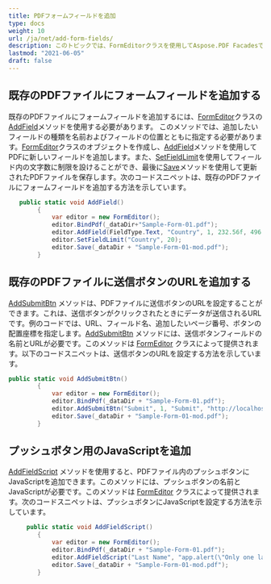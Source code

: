 ```yaml
---
title: PDFフォームフィールドを追加
type: docs
weight: 10
url: /ja/net/add-form-fields/
description: このトピックでは、FormEditorクラスを使用してAspose.PDF Facadesでフォームフィールドを操作する方法を説明します。
lastmod: "2021-06-05"
draft: false
---
```


## 既存のPDFファイルにフォームフィールドを追加する

既存のPDFファイルにフォームフィールドを追加するには、[FormEditor](https://reference.aspose.com/pdf/net/aspose.pdf.facades/formeditor)クラスの[AddField](https://reference.aspose.com/pdf/net/aspose.pdf.facades/formeditor/methods/addfield/index)メソッドを使用する必要があります。 このメソッドでは、追加したいフィールドの種類を名前およびフィールドの位置とともに指定する必要があります。[FormEditor](https://reference.aspose.com/pdf/net/aspose.pdf.facades/formeditor)クラスのオブジェクトを作成し、[AddField](https://reference.aspose.com/pdf/net/aspose.pdf.facades/formeditor/methods/addfield/index)メソッドを使用してPDFに新しいフィールドを追加します。また、[SetFieldLimit](https://reference.aspose.com/pdf/net/aspose.pdf.facades/formeditor/methods/setfieldlimit)を使用してフィールド内の文字数に制限を設けることができ、最後に[Save](https://reference.aspose.com/pdf/net/aspose.pdf.facades/form/methods/save/index)メソッドを使用して更新されたPDFファイルを保存します。次のコードスニペットは、既存のPDFファイルにフォームフィールドを追加する方法を示しています。

```csharp
   public static void AddField()
        {
            var editor = new FormEditor();
            editor.BindPdf(_dataDir+"Sample-Form-01.pdf");
            editor.AddField(FieldType.Text, "Country", 1, 232.56f, 496.75f, 352.28f, 514.03f);
            editor.SetFieldLimit("Country", 20);
            editor.Save(_dataDir + "Sample-Form-01-mod.pdf");
        }
```
## 既存のPDFファイルに送信ボタンのURLを追加する

[AddSubmitBtn](https://reference.aspose.com/pdf/net/aspose.pdf.facades/formeditor/methods/addsubmitbtn) メソッドは、PDFファイルに送信ボタンのURLを設定することができます。これは、送信ボタンがクリックされたときにデータが送信されるURLです。例のコードでは、URL、フィールド名、追加したいページ番号、ボタンの配置座標を指定します。[AddSubmitBtn](https://reference.aspose.com/pdf/net/aspose.pdf.facades/formeditor/methods/addsubmitbtn) メソッドには、送信ボタンフィールドの名前とURLが必要です。このメソッドは [FormEditor](https://reference.aspose.com/html/net/aspose.html.forms/formeditor) クラスによって提供されます。以下のコードスニペットは、送信ボタンのURLを設定する方法を示しています。

```csharp
public static void AddSubmitBtn()
        {
            var editor = new FormEditor();
            editor.BindPdf(_dataDir + "Sample-Form-01.pdf");
            editor.AddSubmitBtn("Submit", 1, "Submit", "http://localhost:3000", 232.56f, 466.75f, 352.28f, 484.03f);
            editor.Save(_dataDir + "Sample-Form-01-mod.pdf");
        }
```

## プッシュボタン用のJavaScriptを追加

[AddFieldScript](https://reference.aspose.com/pdf/net/aspose.pdf.facades/formeditor/methods/addfieldscript) メソッドを使用すると、PDFファイル内のプッシュボタンにJavaScriptを追加できます。このメソッドには、プッシュボタンの名前とJavaScriptが必要です。このメソッドは [FormEditor](https://reference.aspose.com/html/net/aspose.html.forms/formeditor) クラスによって提供されます。次のコードスニペットは、プッシュボタンにJavaScriptを設定する方法を示しています。

```csharp
     public static void AddFieldScript()
        {
            var editor = new FormEditor();
            editor.BindPdf(_dataDir + "Sample-Form-01.pdf");
            editor.AddFieldScript("Last Name", "app.alert(\"Only one last name\",3);");
            editor.Save(_dataDir + "Sample-Form-01-mod.pdf");
        }
```